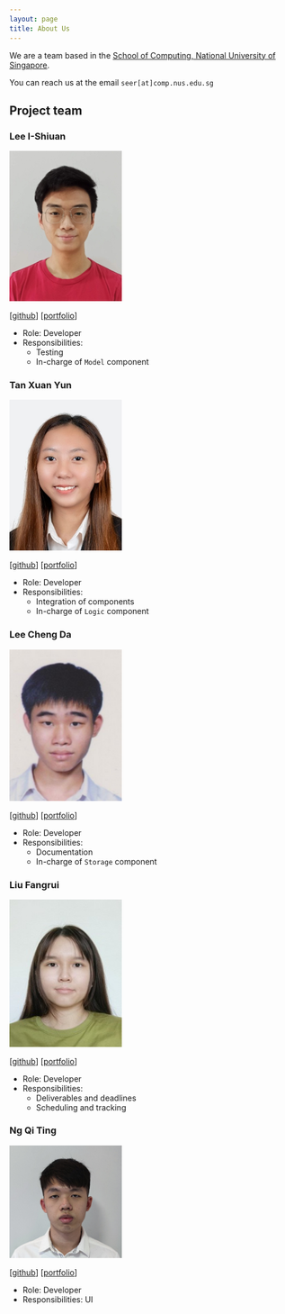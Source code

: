 ```yaml
---
layout: page
title: About Us
---
```


We are a team based in the [School of Computing, National University of Singapore](http://www.comp.nus.edu.sg).

You can reach us at the email `seer[at]comp.nus.edu.sg`

## Project team

### Lee I-Shiuan

<img src="images/ish1506.png" width="200px">

[[github](http://github.com/ish1506)]
[[portfolio](team/ish1506.md)]

* Role: Developer
* Responsibilities:
  * Testing
  * In-charge of `Model` component

### Tan Xuan Yun

<img src="images/tanxuanyun.png" width="200px">

[[github](http://github.com/tanxuanyun)]
[[portfolio](team/tanxuanyun.md)]

* Role: Developer
* Responsibilities: 
  * Integration of components 
  * In-charge of `Logic` component 

### Lee Cheng Da

<img src="images/chengda300.png" width="200px">

[[github](http://github.com/chengda300)] [[portfolio](team/chengda300.md)]

* Role: Developer
* Responsibilities:
  * Documentation
  * In-charge of `Storage` component

### Liu Fangrui

<img src="images/liufangrui.png" width="200px">

[[github](http://github.com/liufangrui)]
[[portfolio](team/liufangrui.md)]

* Role: Developer
* Responsibilities: 
  * Deliverables and deadlines 
  * Scheduling and tracking

### Ng Qi Ting

<img src="images/nqt230.png" width="200px">

[[github](http://github.com/nqt230)]
[[portfolio](team/nqt230.md)]

* Role: Developer
* Responsibilities: UI
